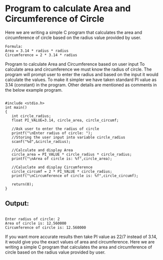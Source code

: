 # Program to calculate Area and Circumference of Circle


Here we are writing a simple C program that calculates the area and circumference of circle based on the radius value provided by user.
```
Formula:
Area = 3.14 * radius * radius
Circumference = 2 * 3.14 * radius
```

Program to calculate Area and Circumference based on user input
To calculate area and circumference we must know the radius of circle. The program will prompt user to enter the radius and based on the input it would calculate the values. To make it simpler we have taken standard PI value as 3.14 (constant) in the program. Other details are mentioned as comments in the below example program.

```

#include <stdio.h>
int main()
{
   int circle_radius;
   float PI_VALUE=3.14, circle_area, circle_circumf;

   //Ask user to enter the radius of circle
   printf("\nEnter radius of circle: ");
   //Storing the user input into variable circle_radius
   scanf("%d",&circle_radius);

   //Calculate and display Area
   circle_area = PI_VALUE * circle_radius * circle_radius;
   printf("\nArea of circle is: %f",circle_area);

   //Caluclate and display Circumference
   circle_circumf = 2 * PI_VALUE * circle_radius;
   printf("\nCircumference of circle is: %f",circle_circumf);

   return(0);
}

```
## Output:
```

Enter radius of circle: 2
Area of circle is: 12.560000
Circumference of circle is: 12.560000
```
If you want more accurate results then take PI value as 22/7 instead of 3.14, it would give you the exact values of area and circumference.
Here we are writing a simple C program that calculates the area and circumference of circle based on the radius value provided by user.
